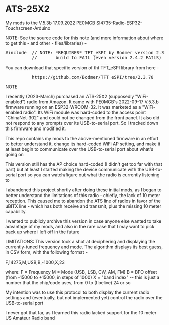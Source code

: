 # ATS-25X2
My mods to the V.5.3b 17.09.2022 PE0MGB SI4735-Radio-ESP32-Touchscreen-Arduino



NOTE: See the source code for this note (and more information about where to get this - and other - files/libraries) -
<pre>
#include <TFT_eSPI.h> // NOTE: *REQUIRES* TFT_eSPI by Bodmer version 2.3.70 - Attempting to upgrade to newer versions causes this
          //       build to FAIL (even version 2.4.2 FAILS)
</pre>
You can download that specific version of tht TFT_eSPI library from here -
<pre>
          https://github.com/Bodmer/TFT_eSPI/tree/2.3.70
</pre>
NOTE




I recently (2023-March) purchased an ATS-25X2 (supposedly "WiFi-enabled") radio from Amazon. It came with PE0MGB's 2022-09-17 V.5.3.b firmware running on an ESP32-WROOM-32. It was marketed as a "WiFi-enabled radio". Its WiFi module was hard-coded to the access point "ChinaNet-302" and could not be changed from the front panel. It also did not respond to any prompts over its USB-to-serial port. So I tracked down this firmware and modified it.

This repo contains my mods to the above-mentioned firmware in an effort to better understand it, change its hard-coded WiFi AP setting, and make it at least begin to communicate over the USB-to-serial port about what's going on

This version still has the AP choice hard-coded (I didn't get too far with that part) but at least I started making the device communicate with the USB-to-serial port so you can watch/figure out what the radio is currently listening to

I abandoned this project shortly after doing these initial mods, as I began to better understand the limitations of this radio - chiefly, the lack of 10 meter reception. This caused me to abandon the ATS line of radios in favor of the uBITX line - which has both receive and transmit, plus the missing 10 meter capability.

I wanted to publicly archive this version in case anyone else wanted to take advantage of my mods, and also in the rare case that I may want to pick back up where i left off in the future

LIMITATIONS: This version took a shot at deciphering and displaying the currently-tuned frequency and mode. The algorithm displays its best guess, in CSV form, with the following format -

F,14275,M,USB,B,-1000,X,23

where:
      F = Frequency
      M = Mode (USB, LSB, CW, AM, FM)
      B = BFO offset (from -15000 to +15000, in steps of 1000)
      X = "band index" -- this is just a number that the chip/code uses, from 0 to (I belive) 24 or so

My intention was to use this protocol to both display the current radio settings and (eventually, but not implemented yet) control the radio over the USB-to-serial port

I never got that far, as I learned this radio lacked support for the 10 meter US Amateur Radio band
